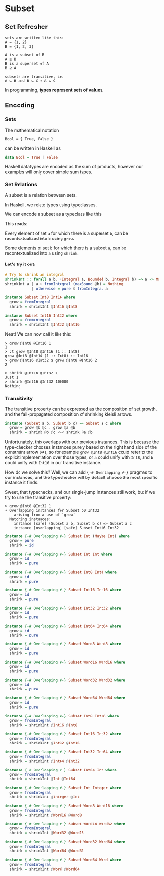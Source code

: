 # Subset

## Set Refresher

```
sets are written like this:
A = {1, 2}
B = {1, 2, 3}

A is a subset of B
A ⊆ B
B is a superset of A
B ⊇ A

subsets are transitive, ie.
A ⊆ B and B ⊆ C ⇒ A ⊆ C
```

In programming, **types represent sets of values**.

## Encoding

### Sets

The mathematical notation

```
Bool = { True, False }
```

can be written in Haskell as

```haskell
data Bool = True | False
```

Haskell datatypes are encoded as the sum of products, however our examples will only cover simple sum types.

### Set Relations

A subset is a relation between sets.

In Haskell, we relate types using typeclasses.

We can encode a subset as a typeclass like this:

<!-- listing 01-subset-class.hs -->

This reads:

Every element of set `a` for which there is a superset `b`, can be recontextualized into `b` using `grow`.

Some elements of set `b` for which there is a subset `a`, can be recontextualized into `a` using `shrink`.

#### Let's try it out:

```haskell
# Try to shrink an integral
shrinkInt :: forall a b. (Integral a, Bounded b, Integral b) => a -> Maybe b
shrinkInt a | a > fromIntegral (maxBound @b) = Nothing
            | otherwise = pure $ fromIntegral a
            
instance Subset Int8 Int16 where
  grow = fromIntegral
  shrink = shrinkInt @Int16 @Int8

instance Subset Int16 Int32 where
  grow = fromIntegral
  shrink = shrinkInt @Int32 @Int16
```

Neat! We can now call it like this:

```
> grow @Int8 @Int16 1
1
> :t grow @Int8 @Int16 (1 :: Int8)
grow @Int8 @Int16 (1 :: Int8) :: Int16
> grow @Int16 @Int32 $ grow @Int8 @Int16 2
2

> shrink @Int16 @Int32 1
Just 1
> shrink @Int16 @Int32 100000
Nothing
```

### Transitivity

The transitive property can be expressed as the composition of set growth, and the fail-propagated composition of shrinking kleisli arrows.

```haskell
instance (Subset a b, Subset b c) => Subset a c where
  grow = grow @b @c . grow @a @b
  shrink = shrink @b @c <=< shrink @a @b
```

Unfortunately, this overlaps with our previous instances.
This is because the type-checker chooses instances purely based on the right hand side of the constraint arrow (=>),
so for example `grow @Int8 @Int16` could refer to the explicit implementation over those types, or `a` could unify with `Int8`, and `b` could unify with `Int16` in our transitive instance.

How do we solve this? Well, we can add `{-# Overlapping #-}` pragmas to our instances, and the typechecker will by default choose the most specific instance it finds.

Sweet, that typechecks, and our single-jump instances still work, but if we try to use the transitive property:


```
> grow @Int8 @Int32 1
• Overlapping instances for Subset b0 Int32
    arising from a use of ‘grow’
  Matching instances:
    instance [safe] (Subset a b, Subset b c) => Subset a c
    instance [overlapping] [safe] Subset Int16 Int32
```

```haskell
instance {-# Overlapping #-} Subset Int (Maybe Int) where
  grow = pure
  shrink = id

instance {-# Overlapping #-} Subset Int Int where
  grow = id
  shrink = pure

instance {-# Overlapping #-} Subset Int8 Int8 where
  grow = id
  shrink = pure

instance {-# Overlapping #-} Subset Int16 Int16 where
  grow = id
  shrink = pure

instance {-# Overlapping #-} Subset Int32 Int32 where
  grow = id
  shrink = pure

instance {-# Overlapping #-} Subset Int64 Int64 where
  grow = id
  shrink = pure

instance {-# Overlapping #-} Subset Word8 Word8 where
  grow = id
  shrink = pure

instance {-# Overlapping #-} Subset Word16 Word16 where
  grow = id
  shrink = pure

instance {-# Overlapping #-} Subset Word32 Word32 where
  grow = id
  shrink = pure

instance {-# Overlapping #-} Subset Word64 Word64 where
  grow = id
  shrink = pure

instance {-# Overlapping #-} Subset Int8 Int16 where
  grow = fromIntegral
  shrink = shrinkInt @Int16 @Int8 

instance {-# Overlapping #-} Subset Int16 Int32 where
  grow = fromIntegral
  shrink = shrinkInt @Int32 @Int16 

instance {-# Overlapping #-} Subset Int32 Int64 where
  grow = fromIntegral
  shrink = shrinkInt @Int64 @Int32 

instance {-# Overlapping #-} Subset Int64 Int where
  grow = fromIntegral
  shrink = shrinkInt @Int @Int64 

instance {-# Overlapping #-} Subset Int Integer where
  grow = fromIntegral
  shrink = shrinkInt @Integer @Int

instance {-# Overlapping #-} Subset Word8 Word16 where
  grow = fromIntegral
  shrink = shrinkInt @Word16 @Word8 

instance {-# Overlapping #-} Subset Word16 Word32 where
  grow = fromIntegral
  shrink = shrinkInt @Word32 @Word16 

instance {-# Overlapping #-} Subset Word32 Word64 where
  grow = fromIntegral
  shrink = shrinkInt @Word64 @Word32 

instance {-# Overlapping #-} Subset Word64 Word where
  grow = fromIntegral
  shrink = shrinkInt @Word @Word64
```
